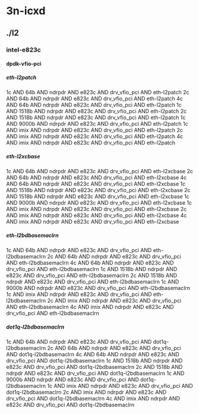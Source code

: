 # 3n-icxd
## ./l2
### intel-e823c
#### dpdk-vfio-pci
##### eth-l2patch
1c AND 64b AND ndrpdr AND e823c AND drv_vfio_pci AND eth-l2patch
2c AND 64b AND ndrpdr AND e823c AND drv_vfio_pci AND eth-l2patch
4c AND 64b AND ndrpdr AND e823c AND drv_vfio_pci AND eth-l2patch
1c AND 1518b AND ndrpdr AND e823c AND drv_vfio_pci AND eth-l2patch
2c AND 1518b AND ndrpdr AND e823c AND drv_vfio_pci AND eth-l2patch
1c AND 9000b AND ndrpdr AND e823c AND drv_vfio_pci AND eth-l2patch
1c AND imix AND ndrpdr AND e823c AND drv_vfio_pci AND eth-l2patch
2c AND imix AND ndrpdr AND e823c AND drv_vfio_pci AND eth-l2patch
4c AND imix AND ndrpdr AND e823c AND drv_vfio_pci AND eth-l2patch
##### eth-l2xcbase
1c AND 64b AND ndrpdr AND e823c AND drv_vfio_pci AND eth-l2xcbase
2c AND 64b AND ndrpdr AND e823c AND drv_vfio_pci AND eth-l2xcbase
4c AND 64b AND ndrpdr AND e823c AND drv_vfio_pci AND eth-l2xcbase
1c AND 1518b AND ndrpdr AND e823c AND drv_vfio_pci AND eth-l2xcbase
2c AND 1518b AND ndrpdr AND e823c AND drv_vfio_pci AND eth-l2xcbase
1c AND 9000b AND ndrpdr AND e823c AND drv_vfio_pci AND eth-l2xcbase
1c AND imix AND ndrpdr AND e823c AND drv_vfio_pci AND eth-l2xcbase
2c AND imix AND ndrpdr AND e823c AND drv_vfio_pci AND eth-l2xcbase
4c AND imix AND ndrpdr AND e823c AND drv_vfio_pci AND eth-l2xcbase
##### eth-l2bdbasemaclrn
1c AND 64b AND ndrpdr AND e823c AND drv_vfio_pci AND eth-l2bdbasemaclrn
2c AND 64b AND ndrpdr AND e823c AND drv_vfio_pci AND eth-l2bdbasemaclrn
4c AND 64b AND ndrpdr AND e823c AND drv_vfio_pci AND eth-l2bdbasemaclrn
1c AND 1518b AND ndrpdr AND e823c AND drv_vfio_pci AND eth-l2bdbasemaclrn
2c AND 1518b AND ndrpdr AND e823c AND drv_vfio_pci AND eth-l2bdbasemaclrn
1c AND 9000b AND ndrpdr AND e823c AND drv_vfio_pci AND eth-l2bdbasemaclrn
1c AND imix AND ndrpdr AND e823c AND drv_vfio_pci AND eth-l2bdbasemaclrn
2c AND imix AND ndrpdr AND e823c AND drv_vfio_pci AND eth-l2bdbasemaclrn
4c AND imix AND ndrpdr AND e823c AND drv_vfio_pci AND eth-l2bdbasemaclrn
##### dot1q-l2bdbasemaclrn
1c AND 64b AND ndrpdr AND e823c AND drv_vfio_pci AND dot1q-l2bdbasemaclrn
2c AND 64b AND ndrpdr AND e823c AND drv_vfio_pci AND dot1q-l2bdbasemaclrn
4c AND 64b AND ndrpdr AND e823c AND drv_vfio_pci AND dot1q-l2bdbasemaclrn
1c AND 1518b AND ndrpdr AND e823c AND drv_vfio_pci AND dot1q-l2bdbasemaclrn
2c AND 1518b AND ndrpdr AND e823c AND drv_vfio_pci AND dot1q-l2bdbasemaclrn
1c AND 9000b AND ndrpdr AND e823c AND drv_vfio_pci AND dot1q-l2bdbasemaclrn
1c AND imix AND ndrpdr AND e823c AND drv_vfio_pci AND dot1q-l2bdbasemaclrn
2c AND imix AND ndrpdr AND e823c AND drv_vfio_pci AND dot1q-l2bdbasemaclrn
4c AND imix AND ndrpdr AND e823c AND drv_vfio_pci AND dot1q-l2bdbasemaclrn